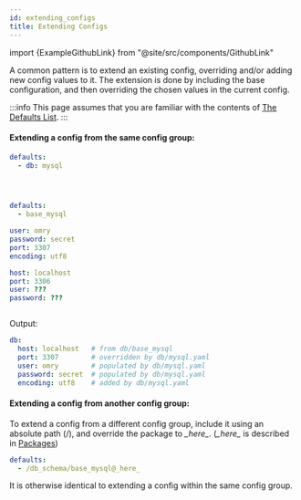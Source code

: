 ```yaml
---
id: extending_configs
title: Extending Configs
---
```


import {ExampleGithubLink} from "@site/src/components/GithubLink"

<ExampleGithubLink text="Example application" to="examples/patterns/extending_configs"/>

A common pattern is to extend an existing config, overriding and/or adding new config values to it.
The extension is done by including the base configuration, and then overriding the chosen values in the current config.

:::info
This page assumes that you are familiar with the contents of [The Defaults List](../advanced/defaults_list.md).
:::

#### Extending a config from the same config group:

<div className="row">
<div className="col col--4">

```yaml title="config.yaml"
defaults:
  - db: mysql 





```
</div>
<div className="col col--4">

```yaml title="db/mysql.yaml" {2}
defaults:
  - base_mysql

user: omry
password: secret
port: 3307
encoding: utf8
```
</div>
<div className="col col--4">

```yaml title="db/base_mysql.yaml"
host: localhost
port: 3306
user: ???
password: ???



```
</div>
</div>

Output:
```yaml title="$ python my_app.py"
db:
  host: localhost   # from db/base_mysql
  port: 3307        # overridden by db/mysql.yaml 
  user: omry        # populated by db/mysql.yaml
  password: secret  # populated by db/mysql.yaml
  encoding: utf8    # added by db/mysql.yaml
```

#### Extending a config from another config group:
To extend a config from a different config group, include it using an absolute path (/), and override
the package to *\_here\_*. (*\_here\_* is described in [Packages](../advanced/overriding_packages.md#default-list-package-keywords))

```yaml title="db/mysql.yaml" {2}
defaults:
  - /db_schema/base_mysql@_here_
```

It is otherwise identical to extending a config within the same config group.
